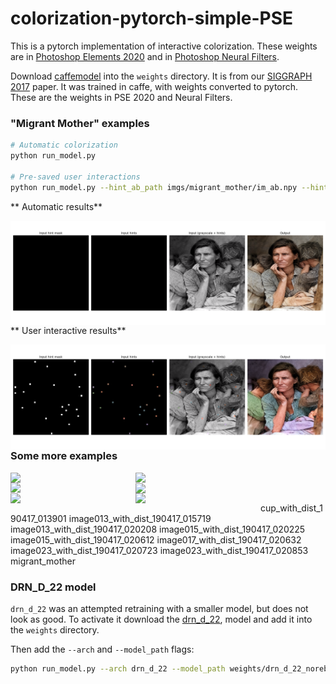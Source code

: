 # colorization-pytorch-simple-PSE

This is a pytorch implementation of interactive colorization. These weights are in [Photoshop Elements 2020](http://video.tv.adobe.com/v/28291) and in [Photoshop Neural Filters](https://www.youtube.com/watch?v=iJs_nqu8P08).

Download [caffemodel](https://adobe-my.sharepoint.com/personal/rizhang_adobe_com/_layouts/15/guestaccess.aspx?guestaccesstoken=%2FgYfjXcZyCI4LOa%2B%2FHQrNTIH7m6gZooZBvrmmEjmmjc%3D&docid=2_0c3194addb7254cceb54c4dcca53adc53&rev=1&e=M94V1G) into the `weights` directory. It is from our [SIGGRAPH 2017](https://richzhang.github.io/ideepcolor/) paper. It was trained in caffe, with weights converted to pytorch. These are the weights in PSE 2020 and Neural Filters.

### "Migrant Mother" examples

```bash
# Automatic colorization
python run_model.py

# Pre-saved user interactions
python run_model.py --hint_ab_path imgs/migrant_mother/im_ab.npy --hint_mask_path imgs/migrant_mother/im_mask.npy
```

** Automatic results**

<img src='resources/example_auto.png' align="left">

** User interactive results**

<img src='resources/example_inter.png' align="left">


### Some more examples

<img src='cup_with_dist_190417_013831/input_ab.png' align="left" width=200>
<img src='cup_with_dist_190417_013831/input_fullres.png' align="left" width=200>
<img src='cup_with_dist_190417_013831/ours_fullres.png' align="left" width=200>
<br>


<img src='cup_with_dist_190417_013831/input_ab.png' align="left" width=200>
<img src='cup_with_dist_190417_013831/input_fullres.png' align="left" width=200>
<img src='cup_with_dist_190417_013831/ours_fullres.png' align="left" width=200>
<br>

cup_with_dist_190417_013901
image013_with_dist_190417_015719
image013_with_dist_190417_020208
image015_with_dist_190417_020225
image015_with_dist_190417_020612
image017_with_dist_190417_020632
image023_with_dist_190417_020723
image023_with_dist_190417_020853
migrant_mother


### DRN_D_22 model

`drn_d_22` was an attempted retraining with a smaller model, but does not look as good. To activate it download the [drn_d_22](https://adobe-my.sharepoint.com/personal/rizhang_adobe_com/_layouts/15/guestaccess.aspx?guestaccesstoken=JGrVwgOjq2efK9%2FT1r2jyC0WZFMErSoE%2FQLzF1QDKT0%3D&docid=2_0c81bc71866df4cbcbff6337bcb54c46d&rev=1&e=M5GHRS), model and add it into the `weights` directory.

Then add the `--arch` and `--model_path` flags:

```bash
python run_model.py --arch drn_d_22 --model_path weights/drn_d_22_norebal_ep150.pth
```

